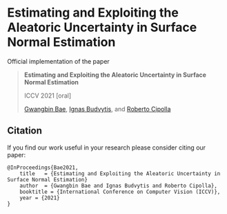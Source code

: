 
# Estimating and Exploiting the Aleatoric Uncertainty in Surface Normal Estimation

Official implementation of the paper

> **Estimating and Exploiting the Aleatoric Uncertainty in Surface Normal Estimation**
>
> ICCV 2021 [oral]
>
> [Gwangbin Bae](https://baegwangbin.com), [Ignas Budvytis](https://mi.eng.cam.ac.uk/~ib255/), and [Roberto Cipolla](https://mi.eng.cam.ac.uk/~cipolla/)


## Citation

If you find our work useful in your research please consider citing our paper:

```
@InProceedings{Bae2021,
    title   = {Estimating and Exploiting the Aleatoric Uncertainty in Surface Normal Estimation}
    author  = {Gwangbin Bae and Ignas Budvytis and Roberto Cipolla},
    booktitle = {International Conference on Computer Vision (ICCV)},
    year = {2021}                         
}
```
